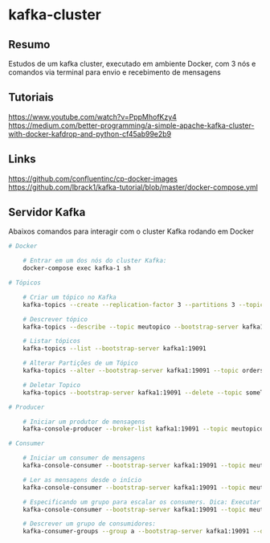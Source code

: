 # kafka-cluster

## Resumo

Estudos de um kafka cluster, executado em ambiente Docker, com 3 nós e comandos via terminal para envio e recebimento de mensagens

## Tutoriais

https://www.youtube.com/watch?v=PppMhofKzy4
https://medium.com/better-programming/a-simple-apache-kafka-cluster-with-docker-kafdrop-and-python-cf45ab99e2b9

## Links

https://github.com/confluentinc/cp-docker-images
https://github.com/lbrack1/kafka-tutorial/blob/master/docker-compose.yml

## Servidor Kafka

Abaixos comandos para interagir com o cluster Kafka rodando em Docker

```bash
# Docker

    # Entrar em um dos nós do cluster Kafka:
    docker-compose exec kafka-1 sh

# Tópicos

    # Criar um tópico no Kafka
    kafka-topics --create --replication-factor 3 --partitions 3 --topic meutopico --bootstrap-server kafka1:19091 

    # Descrever tópico
    kafka-topics --describe --topic meutopico --bootstrap-server kafka1:19091

    # Listar tópicos
    kafka-topics --list --bootstrap-server kafka1:19091

    # Alterar Partições de um Tópico
    kafka-topics --alter --bootstrap-server kafka1:19091 --topic orders-order-created --partitions 10

    # Deletar Topico
    kafka-topics --bootstrap-server kafka1:19091 --delete --topic someTopic

# Producer

    # Iniciar um produtor de mensagens
    kafka-console-producer --broker-list kafka1:19091 --topic meutopico

# Consumer

    # Iniciar um consumer de mensagens
    kafka-console-consumer --bootstrap-server kafka1:19091 --topic meutopico

    # Ler as mensagens desde o início
    kafka-console-consumer --bootstrap-server kafka1:19091 --topic meutopico --from-beginning

    # Especificando um grupo para escalar os consumers. Dica: Executar em pelo menos uns 3 consumers para testar a escalabilidade.
    kafka-console-consumer --bootstrap-server kafka1:19091 --topic meutopico --group a

    # Descrever um grupo de consumidores:
    kafka-consumer-groups --group a --bootstrap-server kafka1:19091 --describe

```